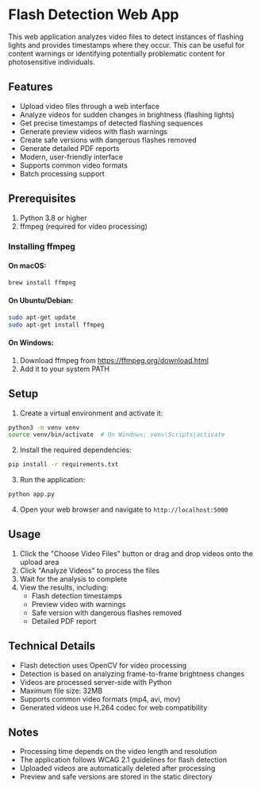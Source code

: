 # Flash Detection Web App

This web application analyzes video files to detect instances of flashing lights and provides timestamps where they occur. This can be useful for content warnings or identifying potentially problematic content for photosensitive individuals.

## Features

- Upload video files through a web interface
- Analyze videos for sudden changes in brightness (flashing lights)
- Get precise timestamps of detected flashing sequences
- Generate preview videos with flash warnings
- Create safe versions with dangerous flashes removed
- Generate detailed PDF reports
- Modern, user-friendly interface
- Supports common video formats
- Batch processing support

## Prerequisites

1. Python 3.8 or higher
2. ffmpeg (required for video processing)

### Installing ffmpeg

#### On macOS:
```bash
brew install ffmpeg
```

#### On Ubuntu/Debian:
```bash
sudo apt-get update
sudo apt-get install ffmpeg
```

#### On Windows:
1. Download ffmpeg from https://ffmpeg.org/download.html
2. Add it to your system PATH

## Setup

1. Create a virtual environment and activate it:
```bash
python3 -m venv venv
source venv/bin/activate  # On Windows: venv\Scripts\activate
```

2. Install the required dependencies:
```bash
pip install -r requirements.txt
```

3. Run the application:
```bash
python app.py
```

4. Open your web browser and navigate to `http://localhost:5000`

## Usage

1. Click the "Choose Video Files" button or drag and drop videos onto the upload area
2. Click "Analyze Videos" to process the files
3. Wait for the analysis to complete
4. View the results, including:
   - Flash detection timestamps
   - Preview video with warnings
   - Safe version with dangerous flashes removed
   - Detailed PDF report

## Technical Details

- Flash detection uses OpenCV for video processing
- Detection is based on analyzing frame-to-frame brightness changes
- Videos are processed server-side with Python
- Maximum file size: 32MB
- Supports common video formats (mp4, avi, mov)
- Generated videos use H.264 codec for web compatibility

## Notes

- Processing time depends on the video length and resolution
- The application follows WCAG 2.1 guidelines for flash detection
- Uploaded videos are automatically deleted after processing
- Preview and safe versions are stored in the static directory 